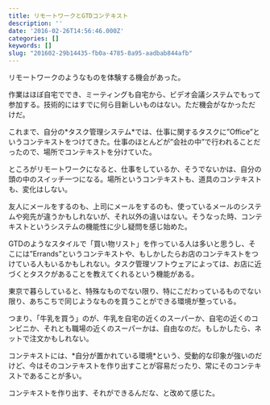 ```yaml
---
title: リモートワークとGTDコンテキスト
description: ''
date: '2016-02-26T14:56:46.000Z'
categories: []
keywords: []
slug: "201602-29b14435-fb0a-4785-8a95-aadbab844afb"
---
```

リモートワークのようなものを体験する機会があった。

作業はほぼ自宅ででき、ミーティングも自宅から、ビデオ会議システムでもって参加する。技術的にはすでに何ら目新しいものはない。ただ機会がなかっただけだ。

これまで、自分の\*タスク管理システム\*では、仕事に関するタスクに”Office”というコンテキストをつけてきた。仕事のほとんどが”会社の中”で行われることだったので、場所でコンテキストを分けていた。

ところがリモートワークになると、仕事をしているか、そうでないかは、自分の頭の中のスイッチ一つになる。場所というコンテキストも、道具のコンテキストも、変化はしない。

友人にメールをするのも、上司にメールをするのも、使っているメールのシステムや宛先が違うかもしれないが、それ以外の違いはない。そうなった時、コンテキストというシステムの機能性に少し疑問を感じ始めた。

GTDのようなスタイルで「買い物リスト」を作っている人は多いと思うし、そこには”Errands”というコンテキストや、もしかしたらお店のコンテキストをつけている人もいるかもしれない。タスク管理ソフトウェアによっては、お店に近づくとタスクがあることを教えてくれるという機能がある。

東京で暮らしていると、特殊なものでない限り、特にこだわっているものでない限り、あちこちで同じようなものを買うことができる環境が整っている。

つまり、「牛乳を買う」のが、牛乳を自宅の近くのスーパーか、自宅の近くのコンビニか、それとも職場の近くのスーパーかは、自由なのだ。もしかしたら、ネットで注文かもしれない。

コンテキストには、\*自分が置かれている環境\*という、受動的な印象が強いのだけど、今はそのコンテキストを作り出すことが容易だったり、常にそのコンテキストであることが多い。

コンテキストを作り出す、それができるんだな、と改めて感じた。
